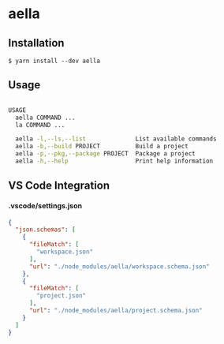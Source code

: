 # aella

## Installation

```shell
$ yarn install --dev aella
```

## Usage

```bash

USAGE
  aella COMMAND ...
  la COMMAND ...

  aella -l,--ls,--list              List available commands
  aella -b,--build PROJECT          Build a project
  aella -p,--pkg,--package PROJECT  Package a project
  aella -h,--help                   Print help information

```

## VS Code Integration

#### .vscode/settings.json
```json
{
  "json.schemas": [
    {
      "fileMatch": [
        "workspace.json"
      ],
      "url": "./node_modules/aella/workspace.schema.json"
    },
    {
      "fileMatch": [
        "project.json"
      ],
      "url": "./node_modules/aella/project.schema.json"
    }
  ]
}
```
